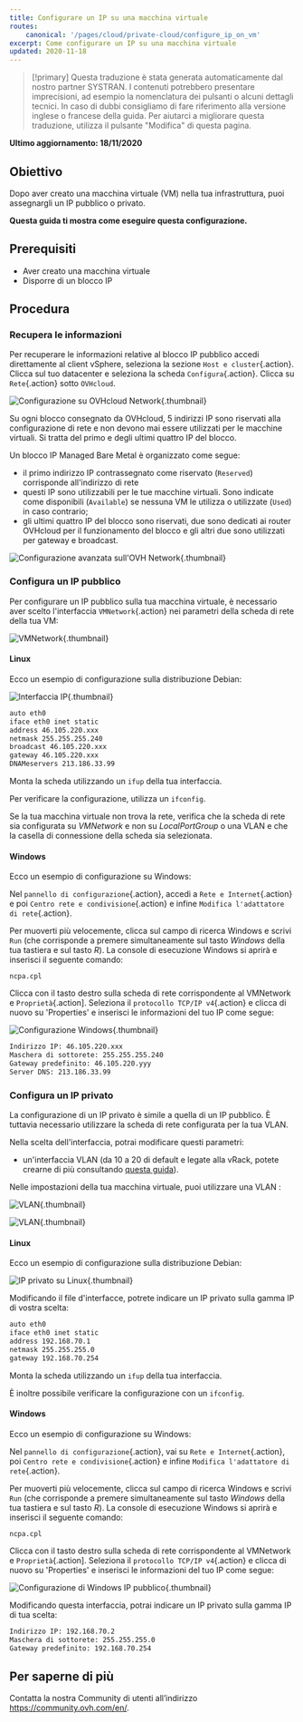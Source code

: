 ```yaml
---
title: Configurare un IP su una macchina virtuale
routes:
    canonical: '/pages/cloud/private-cloud/configure_ip_on_vm'
excerpt: Come configurare un IP su una macchina virtuale
updated: 2020-11-18
---
```


> [!primary]
> Questa traduzione è stata generata automaticamente dal nostro partner SYSTRAN. I contenuti potrebbero presentare imprecisioni, ad esempio la nomenclatura dei pulsanti o alcuni dettagli tecnici. In caso di dubbi consigliamo di fare riferimento alla versione inglese o francese della guida. Per aiutarci a migliorare questa traduzione, utilizza il pulsante "Modifica" di questa pagina.
>

**Ultimo aggiornamento: 18/11/2020**

## Obiettivo

Dopo aver creato una macchina virtuale (VM) nella tua infrastruttura, puoi assegnargli un IP pubblico o privato.

**Questa guida ti mostra come eseguire questa configurazione.**

## Prerequisiti

- Aver creato una macchina virtuale
- Disporre di un blocco IP

## Procedura

### Recupera le informazioni

Per recuperare le informazioni relative al blocco IP pubblico accedi direttamente al client vSphere, seleziona la sezione `Host e cluster`{.action}. Clicca sul tuo datacenter e seleziona la scheda `Configura`{.action}. Clicca su `Rete`{.action} sotto `OVHcloud`.

![Configurazione su OVHcloud Network](images/01config_ip_ovh_network.png){.thumbnail}

Su ogni blocco consegnato da OVHcloud, 5 indirizzi IP sono riservati alla configurazione di rete e non devono mai essere utilizzati per le macchine virtuali. Si tratta del primo e degli ultimi quattro IP del blocco.

Un blocco IP Managed Bare Metal è organizzato come segue:

- il primo indirizzo IP contrassegnato come riservato (`Reserved`) corrisponde all'indirizzo di rete
- questi IP sono utilizzabili per le tue macchine virtuali. Sono indicate come disponibili (`Available`) se nessuna VM le utilizza o utilizzate (`Used`) in caso contrario;
- gli ultimi quattro IP del blocco sono riservati, due sono dedicati ai router OVHcloud per il funzionamento del blocco e gli altri due sono utilizzati per gateway e broadcast.

![Configurazione avanzata sull'OVH Network](images/02config_ip_ovh_network_advanced.png){.thumbnail}

### Configura un IP pubblico

Per configurare un IP pubblico sulla tua macchina virtuale, è necessario aver scelto l'interfaccia `VMNetwork`{.action} nei parametri della scheda di rete della tua VM:

![VMNetwork](images/03vmnetwork.png){.thumbnail}

#### Linux

Ecco un esempio di configurazione sulla distribuzione Debian:

![Interfaccia IP](images/config_ip_interfaces.jpg){.thumbnail}

```sh
auto eth0
iface eth0 inet static
address 46.105.220.xxx
netmask 255.255.255.240
broadcast 46.105.220.xxx
gateway 46.105.220.xxx
DNAMeservers 213.186.33.99
```

Monta la scheda utilizzando un `ifup` della tua interfaccia.

Per verificare la configurazione, utilizza un `ifconfig`.

Se la tua macchina virtuale non trova la rete, verifica che la scheda di rete sia configurata su *VMNetwork* e non su *LocalPortGroup* o una VLAN e che la casella di connessione della scheda sia selezionata.

#### Windows

Ecco un esempio di configurazione su Windows:

Nel `pannello di configurazione`{.action}, accedi a `Rete e Internet`{.action} e poi `Centro rete e condivisione`{.action} e infine `Modifica l'adattatore di rete`{.action}.

Per muoverti più velocemente, clicca sul campo di ricerca Windows e scrivi `Run` (che corrisponde a premere simultaneamente sul tasto *Windows* della tua tastiera e sul tasto *R*). La console di esecuzione Windows si aprirà e inserisci il seguente comando:

```shell
ncpa.cpl
```

Clicca con il tasto destro sulla scheda di rete corrispondente al VMNetwork e `Proprietà`{.action]. Seleziona il `protocollo TCP/IP v4`{.action} e clicca di nuovo su 'Properties' e inserisci le informazioni del tuo IP come segue:

![Configurazione Windows](images/config_ip_windows.jpg){.thumbnail}

```sh
Indirizzo IP: 46.105.220.xxx
Maschera di sottorete: 255.255.255.240
Gateway predefinito: 46.105.220.yyy
Server DNS: 213.186.33.99
```

### Configura un IP privato

La configurazione di un IP privato è simile a quella di un IP pubblico. È tuttavia necessario utilizzare la scheda di rete configurata per la tua VLAN.

Nella scelta dell'interfaccia, potrai modificare questi parametri:

- un'interfaccia VLAN (da 10 a 20 di default e legate alla vRack, potete crearne di più consultando [questa guida](/pages/cloud/managed-bare-metal/vlan-creation)).

Nelle impostazioni della tua macchina virtuale, puoi utilizzare una VLAN :

![VLAN](images/04vlanBis.png){.thumbnail}

![VLAN](images/05vlan.png){.thumbnail}

#### Linux

Ecco un esempio di configurazione sulla distribuzione Debian:

![IP privato su Linux](images/linux_private.PNG){.thumbnail}

Modificando il file d'interfacce, potrete indicare un IP privato sulla gamma IP di vostra scelta:

```sh
auto eth0
iface eth0 inet static
address 192.168.70.1
netmask 255.255.255.0
gateway 192.168.70.254
```

Monta la scheda utilizzando un `ifup` della tua interfaccia.

È inoltre possibile verificare la configurazione con un `ifconfig`.

#### Windows

Ecco un esempio di configurazione su Windows:

Nel `pannello di configurazione`{.action}, vai su `Rete e Internet`{.action}, poi `Centro rete e condivisione`{.action} e infine `Modifica l'adattatore di rete`{.action}.

Per muoverti più velocemente, clicca sul campo di ricerca Windows e scrivi `Run` (che corrisponde a premere simultaneamente sul tasto *Windows* della tua tastiera e sul tasto *R*). La console di esecuzione Windows si aprirà e inserisci il seguente comando:

```shell
ncpa.cpl
```

Clicca con il tasto destro sulla scheda di rete corrispondente al VMNetwork e `Proprietà`{.action]. Seleziona il `protocollo TCP/IP v4`{.action} e clicca di nuovo su 'Properties' e inserisci le informazioni del tuo IP come segue:

![Configurazione di Windows IP pubblico](images/windows_private.PNG){.thumbnail}

Modificando questa interfaccia, potrai indicare un IP privato sulla gamma IP di tua scelta:

```sh
Indirizzo IP: 192.168.70.2
Maschera di sottorete: 255.255.255.0
Gateway predefinito: 192.168.70.254
```


## Per saperne di più

Contatta la nostra Community di utenti all’indirizzo <https://community.ovh.com/en/>.
